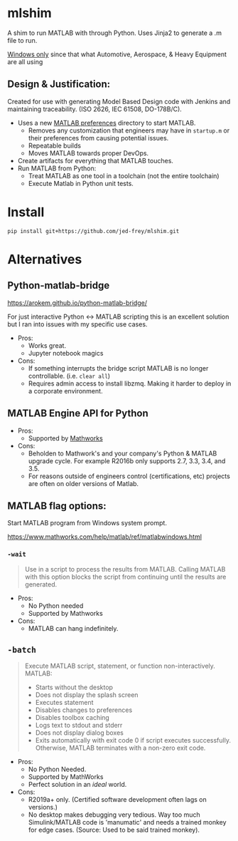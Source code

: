 # mlshim

A shim to run MATLAB with through Python. Uses Jinja2 to generate a .m file to run.

[Windows only](https://www.mathworks.com/help/matlab/ref/matlabwindows.html) since that what Automotive, Aerospace, & Heavy Equipment are all using

## Design & Justification:

Created for use with generating Model Based Design code with Jenkins and maintaining traceability. (ISO 2626, IEC 61508, DO-178B/C).

- Uses a new [MATLAB preferences](https://www.mathworks.com/matlabcentral/answers/93696-how-do-i-change-the-matlab-preferences-directory-location) directory to start MATLAB.
  - Removes any customization that engineers may have in ```startup.m``` or their preferences from causing potential issues.
  - Repeatable builds
  - Moves MATLAB towards proper DevOps.
- Create artifacts for everything that MATLAB touches.
- Run MATLAB from Python:
  - Treat MATLAB as one tool in a toolchain (not the entire toolchain)
  - Execute Matlab in Python unit tests.

# Install

    pip install git+https://github.com/jed-frey/mlshim.git

# Alternatives

## Python-matlab-bridge

https://arokem.github.io/python-matlab-bridge/

For just interactive Python <-> MATLAB scripting this is an excellent solution but I ran into issues with my specific use cases.

- Pros:
  - Works great.
  - Jupyter notebook magics
- Cons:
  - If something interrupts the bridge script MATLAB is no longer controllable. (i.e. ```clear all```)
  - Requires admin access to install libzmq. Making it harder to deploy in a corporate environment.


## MATLAB Engine API for Python

- Pros:
  - Supported by [Mathworks](https://www.mathworks.com/help/matlab/matlab-engine-for-python.html)
- Cons:
  - Beholden to Mathwork's and your company's Python & MATLAB upgrade cycle. For example R2016b only supports 2.7, 3.3, 3.4, and 3.5.
  - For reasons outside of engineers control (certifications, etc) projects are often on older versions of Matlab.

## MATLAB flag options:

Start MATLAB program from Windows system prompt.

https://www.mathworks.com/help/matlab/ref/matlabwindows.html

### ```-wait```

> Use in a script to process the results from MATLAB. Calling MATLAB with this option blocks the script from continuing until the results are generated.

- Pros:
  - No Python needed
  - Supported by Mathworks
- Cons:
  - MATLAB can hang indefinitely.

## ```-batch```

> Execute MATLAB script, statement, or function non-interactively. MATLAB:
>
> - Starts without the desktop
> - Does not display the splash screen
> - Executes statement
> - Disables changes to preferences
> - Disables toolbox caching
> - Logs text to stdout and stderr
> - Does not display dialog boxes
> - Exits automatically with exit code 0 if script executes successfully. Otherwise, MATLAB terminates with a non-zero exit code.

- Pros:
  - No Python Needed.
  - Supported by MathWorks
  - Perfect solution in an *ideal* world.
- Cons:
  - R2019a+ only. (Certified software development often lags on versions.)
  - No desktop makes debugging very tedious.
    Way too much Simulink/MATLAB code is 'manumatic' and needs a trained monkey for edge cases. (Source: Used to be said trained monkey).
